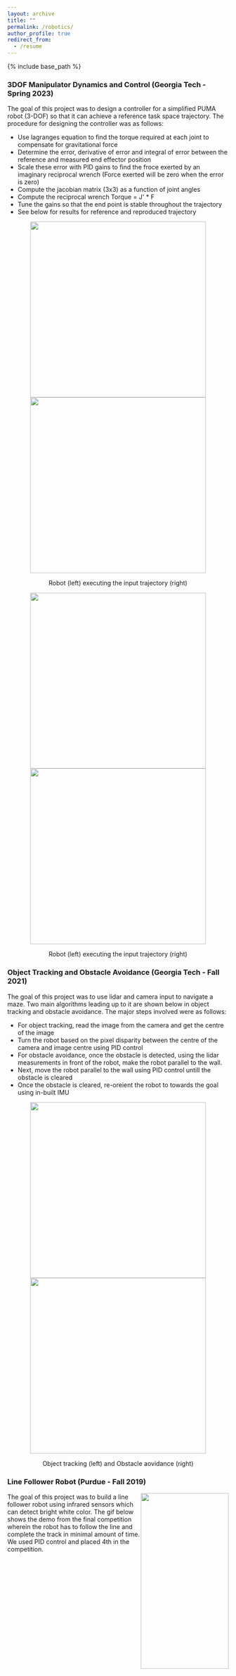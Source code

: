 ```yaml
---
layout: archive
title: ""
permalink: /robotics/
author_profile: true
redirect_from:
  - /resume
---
```


{% include base_path %}
### 3DOF Manipulator Dynamics and Control (Georgia Tech - Spring 2023)
The goal of this project was to design a controller for a simplified PUMA robot (3-DOF) so that it can achieve a reference task space trajectory. The procedure for designing the controller was as follows:
- Use lagranges equation to find the torque required at each joint to compensate for gravitational force
- Determine the error, derivative of error and integral of error between the reference and measured end effector position
- Scale these error with PID gains to find the froce exerted by an imaginary reciprocal wrench (Force exerted will be zero when the error is zero)
- Compute the jacobian matrix (3x3) as a function of joint angles
- Compute the reciprocal wrench Torque = J' * F
- Tune the gains so that the end point is stable throughout the trajectory
- See below for results for reference and reproduced trajectory

<p align="middle">
  <img src="http://m-a-c-e.github.io/website/files/puma_circles.gif" width="400" />
  <img src="http://m-a-c-e.github.io/website/files/2_reproduced_trajectory.png" width="400" />
  <figcaption align="middle"> Robot (left) executing the input trajectory (right) </figcaption>
</p>


<p align="middle">
  <img src="http://m-a-c-e.github.io/website/files/puma_robots.gif" width="400" />
  <img src="http://m-a-c-e.github.io/website/files/produced_trajectory_3(1).png" width="400" />
  <figcaption align="middle"> Robot (left) executing the input trajectory (right) </figcaption>
</p>


### Object Tracking and Obstacle Avoidance (Georgia Tech - Fall 2021)
The goal of this project was to use lidar and camera input to navigate a maze. Two main algorithms leading up to it are shown below in object tracking and obstacle avoidance. The major steps involved were as follows:
- For object tracking, read the image from the camera and get the centre of the image
- Turn the robot based on the pixel disparity between the centre of the camera and image centre using PID control
- For obstacle avoidance, once the obstacle is detected, using the lidar measurements in front of the robot, make the robot parallel to the wall.
- Next, move the robot parallel to the wall using PID control untill the obstacle is cleared
- Once the obstacle is cleared, re-oreient the robot to towards the goal using in-built IMU

<p align="middle">
  <img src="http://m-a-c-e.github.io/website/files/object_tracking.gif" width="400" />
  <img src="http://m-a-c-e.github.io/website/files/obstacle_avoidance.gif" width="400" />
  <figcaption align="middle"> Object tracking (left) and Obstacle aovidance (right) </figcaption>
</p>

### Line Follower Robot (Purdue - Fall 2019)
<p>
  <img style="float: right;" src="http://m-a-c-e.github.io/website/files/control.gif" width="200" height="400"/>
</p>
The goal of this project was to build a line follower robot using infrared sensors which can detect bright white color. The gif below shows the demo from the final competition wherein the robot has to follow the line and complete the track in minimal amount of time. We used PID control and placed 4th in the competition.



